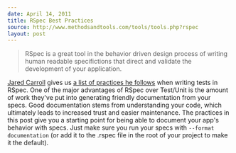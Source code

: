 ```yaml
---
date: April 14, 2011
title: RSpec Best Practices
source: http://www.methodsandtools.com/tools/tools.php?rspec
layout: post
---
```


> RSpec is a great tool in the behavior driven design process of writing human readable specifictions that direct and validate the development of your application.

[Jared Carroll](http://blog.carbonfive.com/) gives us [a list of practices he follows](http://www.methodsandtools.com/tools/tools.php?rspec) when writing tests in RSpec. One of the major advantages of RSpec over Test/Unit is the amount of work they've put into generating friendly documentation from your specs. Good documentation stems from understanding your code, which ultimately leads to increased trust and easier maintenance.  The practices in this post give you a starting point for being able to document your app's behavior with specs. Just make sure you run your specs with `--format documentation` (or add it to the .rspec file in the root of your project to make it the default).

